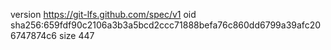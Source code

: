version https://git-lfs.github.com/spec/v1
oid sha256:659fdf90c2106a3b3a5bcd2ccc71888befa76c860dd6799a39afc206747874c6
size 447
